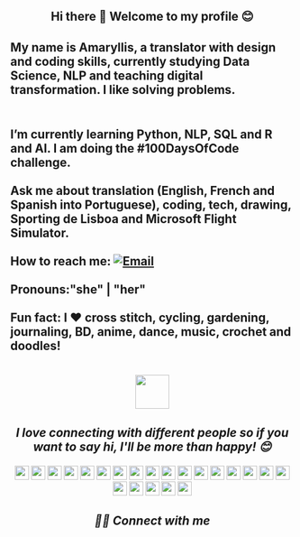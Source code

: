 
<h2 align="center"> Hi there 👋 Welcome to my profile 😊</h2>


 
   <h2 align="left"> My name is Amaryllis, a translator with design and coding skills, currently studying Data Science, NLP and teaching digital transformation. I like solving problems.<h2 align="left">     
<br> I’m currently learning Python, NLP, SQL and R and AI. I am doing the #100DaysOfCode challenge.<br/>
<br> Ask me about  translation (English, French and Spanish into Portuguese), coding, tech, drawing, Sporting de Lisboa and Microsoft Flight Simulator.<br/>
<br> How to reach me: <a href="mailto:info@amaryllis2021.com"><img alt="Email" src="https://img.shields.io/badge/Email-info@amaryllis2021.com-red?style=flat&logo=gmail"></a>  <br/>
<br> Pronouns:"she" | "her"<br/>
<br> Fun fact: I ♥ cross stitch, cycling, gardening, journaling, BD, anime, dance, music, crochet and doodles!<br/> 

<h1><p align="center"><img src="https://media.giphy.com/media/eDDrmbtY0aSAII8ffT/giphy.gif" width="60"> <em><p align="center"> </h1>
 <h2><p align="center"> <b>I love connecting with different people</b> so if you want to say <b>hi, I'll be more than happy!</b> 😊<p align="center"> </h2>

<p align="center">

<img src="https://img.shields.io/badge/html5%20-%23E34F26.svg?&style=for-the-badge&logo=html5&logoColor=white" height="25"/>
  
<img src="https://img.shields.io/badge/css3%20-%231572B6.svg?&style=for-the-badge&logo=css3&logoColor=white" height="25"/>
  
<img src="https://img.shields.io/badge/bootstrap%20-%23563D7C.svg?&style=for-the-badge&logo=bootstrap&logoColor=white" height="25"/>
  
<img src="https://img.shields.io/badge/javascript-%23F7DF1E.svg?&style=for-the-badge&logo=javascript&logoColor=black" height="25"/>
  
<img src="https://img.shields.io/badge/jupyter%20-%23E34F26.svg?&style=for-the-badge&logo=jupyter&logoColor=white" height="25"/>
     
<img src="https://img.shields.io/badge/windows-%231572B6.svg?&style=for-the-badge&logo=windows&logoColor=white" height="25"/>
  
<img src="https://img.shields.io/badge/r%20-%23563D7C.svg?&style=for-the-badge&logo=r&logoColor=white" height="25"/>  
  
<img src="https://img.shields.io/badge/github%20-%23F7DF1E.svg?&style=for-the-badge&logo=github&logoColor=black" height="25"/>
  
<img src="https://img.shields.io/badge/sql%20-%23E34F26.svg?&style=for-the-badge&logo=sql&logoColor=white" height="25"/>
  
<img src="https://img.shields.io/badge/wordpress-%231572B6.svg?&style=for-the-badge&logo=wordpress&logoColor=white" height="25"/> 
  
<img src="https://img.shields.io/badge/canva%20-%23563D7C.svg?&style=for-the-badge&logo=canva&logoColor=white" height="25"/>
    
<img src="https://img.shields.io/badge/python-%23F7DF1E.svg?&style=for-the-badge&logo=python&logoColor=black" height="25"/>

<img src="https://img.shields.io/badge/powerbi%20-%23E34F26.svg?&style=for-the-badge&logo=powerbi&logoColor=black" height="25"/>
  
<img src="https://img.shields.io/badge/googlecolab-%231572B6.svg?&style=for-the-badge&logo=googlecolab&logoColor=white" height="25"/> 
  
<img src="https://img.shields.io/badge/seo%20-%23563D7C.svg?&style=for-the-badge&logo=seo&logoColor=white" height="25"/> 
  
<img src="https://img.shields.io/badge/tableau%20-%23F7DF1E.svg?&style=for-the-badge&logo=powerbi&logoColor=black" height="25"/> 

<img src="https://img.shields.io/badge/microsoftazure%20-%23E34F26.svg?&style=for-the-badge&logo=microsoftazure&logoColor=white" height="25"/>

<img src="https://img.shields.io/badge/visio%20-%231572B6.svg?&style=for-the-badge&logo=visio&logoColor=white" height="25"/>

<img src="https://img.shields.io/badge/microsoftacess%20-%23563D7C.svg?&style=for-the-badge&logo=microsoftacess&logoColor=white" height="25"/>

<img src="https://img.shields.io/badge/adobefresco-%23F7DF1E.svg?&style=for-the-badge&logo=adobefresco&logoColor=black" height="25"/>
  
<img src="https://img.shields.io/badge/mailchimp%20-%23E34F26.svg?&style=for-the-badge&logo=mailchimp&logoColor=white" height="25"/>
     
<img src="https://img.shields.io/badge/microsoftexcel-%231572B6.svg?&style=for-the-badge&logo=microsoftexcel&logoColor=white" height="25"/>


</p>


<h2><p align="center"> 🤝🏻 Connect with me <p align="center"> </h2>

  
